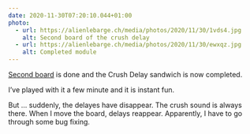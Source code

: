 ```yaml
---
date: 2020-11-30T07:20:10.044+01:00
photo:
  - url: https://alienlebarge.ch/media/photos/2020/11/30/1vds4.jpg
    alt: Second board of the crush delay
  - url: https://alienlebarge.ch/media/photos/2020/11/30/ewxqz.jpg
    alt: Completed module
---
```

[Second board](https://alienlebarge.ch/photos/2020/11/f2xcb.html) is done and the Crush Delay sandwich is now completed.

I’ve played with it a few minute and it is instant fun. 

But ... suddenly, the delayes have disappear. The crush sound is always there. When I move the board, delays reappear. Apparently, I have to go through some bug fixing.
